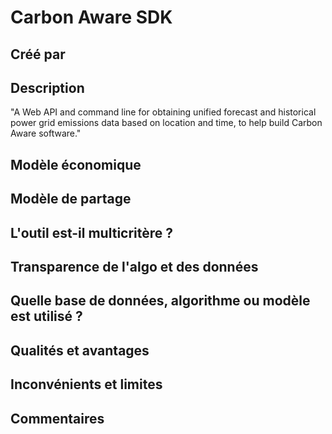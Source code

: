 # Carbon Aware SDK

## Créé par



## Description

"A Web API and command line for obtaining unified forecast and historical power grid emissions data based on location and time, to help build Carbon Aware software."

## Modèle économique



## Modèle de partage



## L'outil est-il multicritère ?



## Transparence de l'algo et des données



## Quelle base de données, algorithme ou modèle est utilisé ?



## Qualités et avantages



## Inconvénients et limites



## Commentaires



